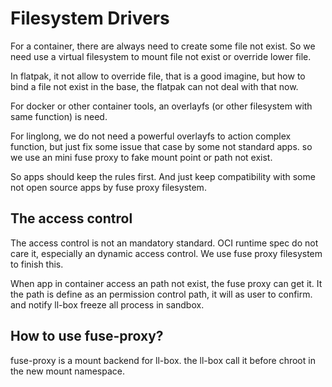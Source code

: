 # Filesystem Drivers

For a container, there are always need to create some file not exist. So we need use a virtual filesystem to mount file not exist or override lower file.

In flatpak, it not allow to override file, that is a good imagine, but how to bind a file not exist in the base, the flatpak can not deal with that now.

For docker or other container tools, an overlayfs (or other filesystem with same function) is need.

For linglong, we do not need a powerful overlayfs to action complex function, but just fix some issue that case by some not standard apps. so we use an mini fuse proxy to fake mount point or path not exist.

So apps should keep the rules first. And just keep compatibility with some not open source apps by fuse proxy filesystem.

## The access control

The access control is not an mandatory standard. OCI runtime spec do not care it, especially an dynamic access control. We use fuse proxy filesystem to finish this.

When app in container access an path not exist, the fuse proxy can get it. It the path is define as an permission control path, it will as user to confirm. and notify ll-box freeze all process in sandbox.

## How to use fuse-proxy?

fuse-proxy is a mount backend for ll-box. the ll-box call it before chroot in the new mount namespace.